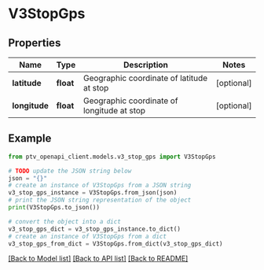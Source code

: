 # V3StopGps


## Properties

Name | Type | Description | Notes
------------ | ------------- | ------------- | -------------
**latitude** | **float** | Geographic coordinate of latitude at stop | [optional] 
**longitude** | **float** | Geographic coordinate of longitude at stop | [optional] 

## Example

```python
from ptv_openapi_client.models.v3_stop_gps import V3StopGps

# TODO update the JSON string below
json = "{}"
# create an instance of V3StopGps from a JSON string
v3_stop_gps_instance = V3StopGps.from_json(json)
# print the JSON string representation of the object
print(V3StopGps.to_json())

# convert the object into a dict
v3_stop_gps_dict = v3_stop_gps_instance.to_dict()
# create an instance of V3StopGps from a dict
v3_stop_gps_from_dict = V3StopGps.from_dict(v3_stop_gps_dict)
```
[[Back to Model list]](../README.md#documentation-for-models) [[Back to API list]](../README.md#documentation-for-api-endpoints) [[Back to README]](../README.md)



